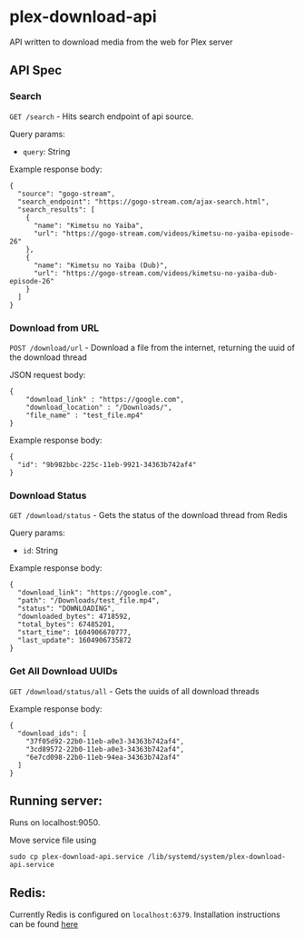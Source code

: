 # plex-download-api
API written to download media from the web for Plex server

## API Spec
### Search
`GET /search` - Hits search endpoint of api source.

Query params:
- `query`: String

Example response body:
```
{
  "source": "gogo-stream",
  "search_endpoint": "https://gogo-stream.com/ajax-search.html",
  "search_results": [
    {
      "name": "Kimetsu no Yaiba",
      "url": "https://gogo-stream.com/videos/kimetsu-no-yaiba-episode-26"
    },
    {
      "name": "Kimetsu no Yaiba (Dub)",
      "url": "https://gogo-stream.com/videos/kimetsu-no-yaiba-dub-episode-26"
    }
  ]
}
```

### Download from URL
`POST /download/url` - Download a file from the internet, returning the uuid of the download thread

JSON request body:
```
{
	"download_link" : "https://google.com",
	"download_location" : "/Downloads/",
	"file_name" : "test_file.mp4"
}
```

Example response body:
```
{
  "id": "9b982bbc-225c-11eb-9921-34363b742af4"
}
```

### Download Status
`GET /download/status` - Gets the status of the download thread from Redis

Query params:
- `id`: String

Example response body:
```
{
  "download_link": "https://google.com",
  "path": "/Downloads/test_file.mp4",
  "status": "DOWNLOADING",
  "downloaded_bytes": 4718592,
  "total_bytes": 67485201,
  "start_time": 1604906670777,
  "last_update": 1604906735872
}
```

### Get All Download UUIDs
`GET /download/status/all` - Gets the uuids of all download threads

Example response body:
```
{
  "download_ids": [
    "37f05d92-22b0-11eb-a0e3-34363b742af4",
    "3cd89572-22b0-11eb-a0e3-34363b742af4",
    "6e7cd098-22b0-11eb-94ea-34363b742af4"
  ]
}
```

## Running server:
Runs on localhost:9050.

Move service file using
```
sudo cp plex-download-api.service /lib/systemd/system/plex-download-api.service
```

## Redis:
Currently Redis is configured on `localhost:6379`. Installation instructions can be found [here](https://redis.io/topics/quickstart)

